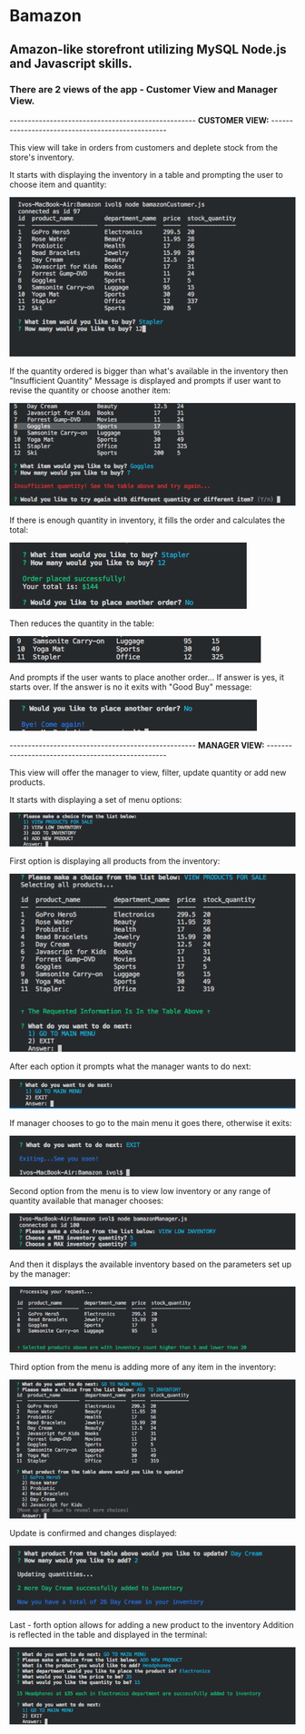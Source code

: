 # Bamazon

## Amazon-like storefront utilizing MySQL Node.js and Javascript skills.

### There are 2 views of the app - Customer View and Manager View.



--------------------------------------------------- **CUSTOMER VIEW:** -------------------------------------------------

This view will take in orders from customers and deplete stock from the store's inventory.

It starts with displaying the inventory in a table and prompting the user to choose item and quantity:

![Start Order](/images/start_order.png)

If the quantity ordered is bigger than what's available in the inventory then "Insufficient Quantity" Message is displayed and prompts if user want to revise the quantity or choose another item:

![Insufficient Quantity](/images/insufficient_quantity.png)

If there is enough quantity in inventory, it fills the order and calculates the total:

![Calculates](/images/calculated_order.png)

Then reduces the quantity in the table:

![Reduces quantity](/images/reduced_quantity.png)

And prompts if the user wants to place another order...
If answer is yes, it starts over. If the answer is no it exits with "Good Buy" message:

![Another order](/images/another_order.png)



--------------------------------------------------- **MANAGER VIEW:** --------------------------------------------------

This view will offer the manager to view, filter, update quantity or add new products.

It starts with displaying a set of menu options:

![Menu Options](/images/choiceOfOptions.png)

First option is displaying all products from the inventory:

![View Products](/images/view_products.png)

After each option it prompts what the manager wants to do next:

![Follow Up](/images/folowUp.png)

If manager chooses to go to the main menu it goes there, otherwise it exits:

![Exiting](/images/exiting.png)

Second option from the menu is to view low inventory or any range of quantity available that manager chooses:

![Range](/images/lowInventoryRange.png)

And then it displays the available inventory based on the parameters set up by the manager:

![Low Inventory](/images/lowInventory.png)

Third option from the menu is adding more of any item in the inventory:

![Add to Inventory](/images/updateQuantity.png)

Update is confirmed and changes displayed:

![Confirm Quantity](/images/quantityConfirm.png)

Last - forth option allows for adding a new product to the inventory
Addition is reflected in the table and displayed in the terminal:

![New Product](/images/newProduct.png)



































